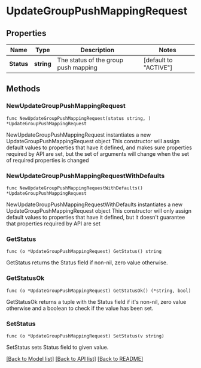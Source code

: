 # UpdateGroupPushMappingRequest

## Properties

Name | Type | Description | Notes
------------ | ------------- | ------------- | -------------
**Status** | **string** | The status of the group push mapping | [default to "ACTIVE"]

## Methods

### NewUpdateGroupPushMappingRequest

`func NewUpdateGroupPushMappingRequest(status string, ) *UpdateGroupPushMappingRequest`

NewUpdateGroupPushMappingRequest instantiates a new UpdateGroupPushMappingRequest object
This constructor will assign default values to properties that have it defined,
and makes sure properties required by API are set, but the set of arguments
will change when the set of required properties is changed

### NewUpdateGroupPushMappingRequestWithDefaults

`func NewUpdateGroupPushMappingRequestWithDefaults() *UpdateGroupPushMappingRequest`

NewUpdateGroupPushMappingRequestWithDefaults instantiates a new UpdateGroupPushMappingRequest object
This constructor will only assign default values to properties that have it defined,
but it doesn't guarantee that properties required by API are set

### GetStatus

`func (o *UpdateGroupPushMappingRequest) GetStatus() string`

GetStatus returns the Status field if non-nil, zero value otherwise.

### GetStatusOk

`func (o *UpdateGroupPushMappingRequest) GetStatusOk() (*string, bool)`

GetStatusOk returns a tuple with the Status field if it's non-nil, zero value otherwise
and a boolean to check if the value has been set.

### SetStatus

`func (o *UpdateGroupPushMappingRequest) SetStatus(v string)`

SetStatus sets Status field to given value.



[[Back to Model list]](../README.md#documentation-for-models) [[Back to API list]](../README.md#documentation-for-api-endpoints) [[Back to README]](../README.md)


